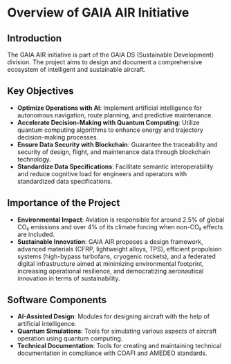 # Overview of GAIA AIR Initiative

## Introduction

The GAIA AIR initiative is part of the GAIA DS (Sustainable Development) division. The project aims to design and document a comprehensive ecosystem of intelligent and sustainable aircraft.

## Key Objectives

- **Optimize Operations with AI**: Implement artificial intelligence for autonomous navigation, route planning, and predictive maintenance.
- **Accelerate Decision-Making with Quantum Computing**: Utilize quantum computing algorithms to enhance energy and trajectory decision-making processes.
- **Ensure Data Security with Blockchain**: Guarantee the traceability and security of design, flight, and maintenance data through blockchain technology.
- **Standardize Data Specifications**: Facilitate semantic interoperability and reduce cognitive load for engineers and operators with standardized data specifications.

## Importance of the Project

- **Environmental Impact**: Aviation is responsible for around 2.5% of global CO₂ emissions and over 4% of its climate forcing when non-CO₂ effects are included.
- **Sustainable Innovation**: GAIA AIR proposes a design framework, advanced materials (CFRP, lightweight alloys, TPS), efficient propulsion systems (high-bypass turbofans, cryogenic rockets), and a federated digital infrastructure aimed at minimizing environmental footprint, increasing operational resilience, and democratizing aeronautical innovation in terms of sustainability.

## Software Components

- **AI-Assisted Design**: Modules for designing aircraft with the help of artificial intelligence.
- **Quantum Simulations**: Tools for simulating various aspects of aircraft operation using quantum computing.
- **Technical Documentation**: Tools for creating and maintaining technical documentation in compliance with COAFI and AMEDEO standards.

